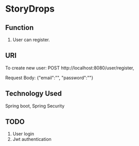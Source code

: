 # StoryDrops

## Function

1. User can register.

## URI

To create new user: POST http://localhost:8080/user/register,

   Request Body: {"email":"", "password":""}

## Technology Used

Spring boot, Spring Security


## TODO

1. User login
3. Jwt authentication
